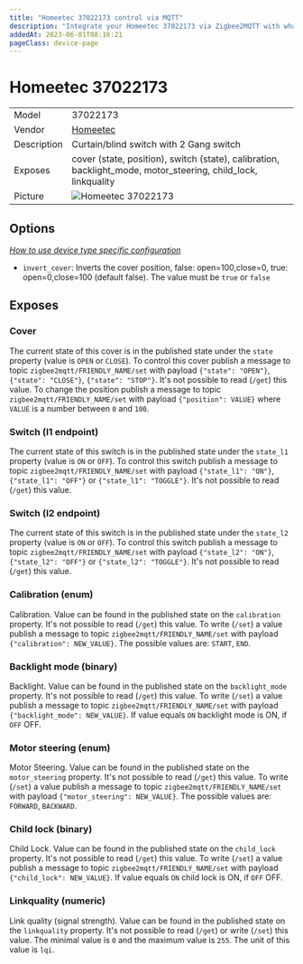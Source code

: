```yaml
---
title: "Homeetec 37022173 control via MQTT"
description: "Integrate your Homeetec 37022173 via Zigbee2MQTT with whatever smart home infrastructure you are using without the vendor's bridge or gateway."
addedAt: 2023-06-01T08:16:21
pageClass: device-page
---
```


<!-- !!!! -->
<!-- ATTENTION: This file is auto-generated through docgen! -->
<!-- You can only edit the "Notes"-Section between the two comment lines "Notes BEGIN" and "Notes END". -->
<!-- Do not use h1 or h2 heading within "## Notes"-Section. -->
<!-- !!!! -->

# Homeetec 37022173

|     |     |
|-----|-----|
| Model | 37022173  |
| Vendor  | [Homeetec](/supported-devices/#v=Homeetec)  |
| Description | Curtain/blind switch with 2 Gang switch |
| Exposes | cover (state, position), switch (state), calibration, backlight_mode, motor_steering, child_lock, linkquality |
| Picture | ![Homeetec 37022173](https://www.zigbee2mqtt.io/images/devices/37022173.png) |


<!-- Notes BEGIN: You can edit here. Add "## Notes" headline if not already present. -->


<!-- Notes END: Do not edit below this line -->



## Options
*[How to use device type specific configuration](../guide/configuration/devices-groups.md#specific-device-options)*

* `invert_cover`: Inverts the cover position, false: open=100,close=0, true: open=0,close=100 (default false). The value must be `true` or `false`


## Exposes

### Cover 
The current state of this cover is in the published state under the `state` property (value is `OPEN` or `CLOSE`).
To control this cover publish a message to topic `zigbee2mqtt/FRIENDLY_NAME/set` with payload `{"state": "OPEN"}`, `{"state": "CLOSE"}`, `{"state": "STOP"}`.
It's not possible to read (`/get`) this value.
To change the position publish a message to topic `zigbee2mqtt/FRIENDLY_NAME/set` with payload `{"position": VALUE}` where `VALUE` is a number between `0` and `100`.

### Switch (l1 endpoint)
The current state of this switch is in the published state under the `state_l1` property (value is `ON` or `OFF`).
To control this switch publish a message to topic `zigbee2mqtt/FRIENDLY_NAME/set` with payload `{"state_l1": "ON"}`, `{"state_l1": "OFF"}` or `{"state_l1": "TOGGLE"}`.
It's not possible to read (`/get`) this value.

### Switch (l2 endpoint)
The current state of this switch is in the published state under the `state_l2` property (value is `ON` or `OFF`).
To control this switch publish a message to topic `zigbee2mqtt/FRIENDLY_NAME/set` with payload `{"state_l2": "ON"}`, `{"state_l2": "OFF"}` or `{"state_l2": "TOGGLE"}`.
It's not possible to read (`/get`) this value.

### Calibration (enum)
Calibration.
Value can be found in the published state on the `calibration` property.
It's not possible to read (`/get`) this value.
To write (`/set`) a value publish a message to topic `zigbee2mqtt/FRIENDLY_NAME/set` with payload `{"calibration": NEW_VALUE}`.
The possible values are: `START`, `END`.

### Backlight mode (binary)
Backlight.
Value can be found in the published state on the `backlight_mode` property.
It's not possible to read (`/get`) this value.
To write (`/set`) a value publish a message to topic `zigbee2mqtt/FRIENDLY_NAME/set` with payload `{"backlight_mode": NEW_VALUE}`.
If value equals `ON` backlight mode is ON, if `OFF` OFF.

### Motor steering (enum)
Motor Steering.
Value can be found in the published state on the `motor_steering` property.
It's not possible to read (`/get`) this value.
To write (`/set`) a value publish a message to topic `zigbee2mqtt/FRIENDLY_NAME/set` with payload `{"motor_steering": NEW_VALUE}`.
The possible values are: `FORWARD`, `BACKWARD`.

### Child lock (binary)
Child Lock.
Value can be found in the published state on the `child_lock` property.
It's not possible to read (`/get`) this value.
To write (`/set`) a value publish a message to topic `zigbee2mqtt/FRIENDLY_NAME/set` with payload `{"child_lock": NEW_VALUE}`.
If value equals `ON` child lock is ON, if `OFF` OFF.

### Linkquality (numeric)
Link quality (signal strength).
Value can be found in the published state on the `linkquality` property.
It's not possible to read (`/get`) or write (`/set`) this value.
The minimal value is `0` and the maximum value is `255`.
The unit of this value is `lqi`.

